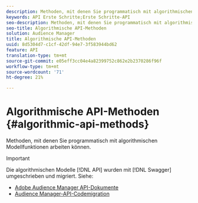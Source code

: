 ```yaml
---
description: Methoden, mit denen Sie programmatisch mit algorithmischen Modellfunktionen arbeiten können.
keywords: API Erste Schritte;Erste Schritte-API
seo-description: Methoden, mit denen Sie programmatisch mit algorithmischen Modellfunktionen arbeiten können.
seo-title: Algorithmische API-Methoden
solution: Audience Manager
title: Algorithmische API-Methoden
uuid: 8d5304d7-c1cf-42df-94e7-3f583944bd62
feature: API
translation-type: tm+mt
source-git-commit: e05eff3cc04e4a82399752c862e2b2370286f96f
workflow-type: tm+mt
source-wordcount: '71'
ht-degree: 21%

---
```



# Algorithmische API-Methoden {#algorithmic-api-methods}

Methoden, mit denen Sie programmatisch mit algorithmischen Modellfunktionen arbeiten können.

>[!IMPORTANT]
>
>Die algorithmischen Modelle [!DNL API] wurden mit [!DNL Swagger] umgeschrieben und migriert. Siehe:
>
>* [Adobe Audience Manager API-Dokumente](https://bank.demdex.com/portal/swagger/index.html)
>* [Audience Manager-API-Codemigration](../../api/api-swagger-migration.md)